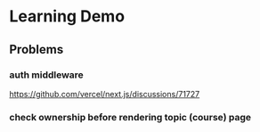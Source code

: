 # Learning Demo

## Problems

### auth middleware

<https://github.com/vercel/next.js/discussions/71727>

### check ownership before rendering topic (course) page
